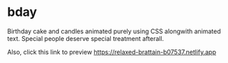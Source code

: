 # bday
Birthday cake and candles animated purely using CSS alongwith animated text.
Special people deserve special treatment afterall.

Also,
click this link to preview
https://relaxed-brattain-b07537.netlify.app
